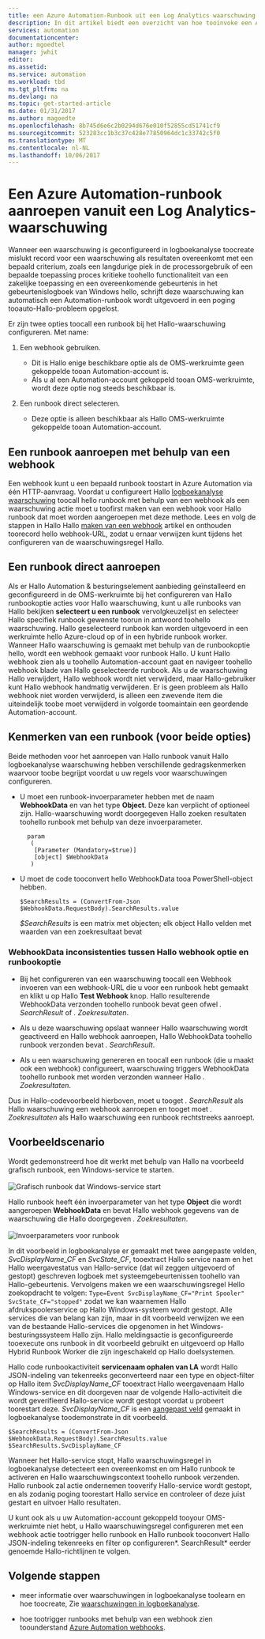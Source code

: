 ```yaml
---
title: een Azure Automation-Runbook uit een Log Analytics waarschuwing aaaCalling | Microsoft Docs
description: In dit artikel biedt een overzicht van hoe tooinvoke een Automation-runbook uit een Microsoft OMS Log Analytics-waarschuwing.
services: automation
documentationcenter: 
author: mgoedtel
manager: jwhit
editor: 
ms.assetid: 
ms.service: automation
ms.workload: tbd
ms.tgt_pltfrm: na
ms.devlang: na
ms.topic: get-started-article
ms.date: 01/31/2017
ms.author: magoedte
ms.openlocfilehash: 8b745d6e6c2b0294d676e010f52855cd51741cf9
ms.sourcegitcommit: 523283cc1b3c37c428e77850964dc1c33742c5f0
ms.translationtype: MT
ms.contentlocale: nl-NL
ms.lasthandoff: 10/06/2017
---
```

# <a name="calling-an-azure-automation-runbook-from-an-oms-log-analytics-alert"></a>Een Azure Automation-runbook aanroepen vanuit een Log Analytics-waarschuwing

Wanneer een waarschuwing is geconfigureerd in logboekanalyse toocreate mislukt record voor een waarschuwing als resultaten overeenkomt met een bepaald criterium, zoals een langdurige piek in de processorgebruik of een bepaalde toepassing proces kritieke toohello functionaliteit van een zakelijke toepassing en een overeenkomende gebeurtenis in het gebeurtenislogboek van Windows hello, schrijft deze waarschuwing kan automatisch een Automation-runbook wordt uitgevoerd in een poging tooauto-Hallo-probleem opgelost.  

Er zijn twee opties toocall een runbook bij het Hallo-waarschuwing configureren.  Met name:

1. Een webhook gebruiken.
   * Dit is Hallo enige beschikbare optie als de OMS-werkruimte geen gekoppelde tooan Automation-account is.
   * Als u al een Automation-account gekoppeld tooan OMS-werkruimte, wordt deze optie nog steeds beschikbaar is.  

2. Een runbook direct selecteren.
   * Deze optie is alleen beschikbaar als Hallo OMS-werkruimte gekoppelde tooan Automation-account.  

## <a name="calling-a-runbook-using-a-webhook"></a>Een runbook aanroepen met behulp van een webhook

Een webhook kunt u een bepaald runbook toostart in Azure Automation via één HTTP-aanvraag.  Voordat u configureert Hallo [logboekanalyse waarschuwing](../log-analytics/log-analytics-alerts.md#alert-rules) toocall hello runbook met behulp van een webhook als een waarschuwing actie moet u toofirst maken van een webhook voor Hallo runbook dat moet worden aangeroepen met deze methode.  Lees en volg de stappen in Hallo Hallo [maken van een webhook](automation-webhooks.md#creating-a-webhook) artikel en onthouden toorecord hello webhook-URL, zodat u ernaar verwijzen kunt tijdens het configureren van de waarschuwingsregel Hallo.   

## <a name="calling-a-runbook-directly"></a>Een runbook direct aanroepen

Als er Hallo Automation & besturingselement aanbieding geïnstalleerd en geconfigureerd in de OMS-werkruimte bij het configureren van Hallo runbookoptie acties voor Hallo waarschuwing, kunt u alle runbooks van Hallo bekijken **selecteert u een runbook** vervolgkeuzelijst en selecteer Hallo specifiek runbook gewenste toorun in antwoord toohello waarschuwing.  Hallo geselecteerd runbook kan worden uitgevoerd in een werkruimte hello Azure-cloud op of in een hybride runbook worker.  Wanneer Hallo waarschuwing is gemaakt met behulp van de runbookoptie hello, wordt een webhook gemaakt voor runbook Hallo.  U kunt Hallo webhook zien als u toohello Automation-account gaat en navigeer toohello webhook blade van Hallo geselecteerde runbook.  Als u de waarschuwing Hallo verwijdert, Hallo webhook wordt niet verwijderd, maar Hallo-gebruiker kunt Hallo webhook handmatig verwijderen.  Er is geen probleem als Hallo webhook niet worden verwijderd, is alleen een zwevende item die uiteindelijk toobe moet verwijderd in volgorde toomaintain een geordende Automation-account.  

## <a name="characteristics-of-a-runbook-for-both-options"></a>Kenmerken van een runbook (voor beide opties)

Beide methoden voor het aanroepen van Hallo runbook vanuit Hallo logboekanalyse waarschuwing hebben verschillende gedragskenmerken waarvoor toobe begrijpt voordat u uw regels voor waarschuwingen configureren.  

* U moet een runbook-invoerparameter hebben met de naam **WebhookData** en van het type **Object**.  Deze kan verplicht of optioneel zijn.  Hallo-waarschuwing wordt doorgegeven Hallo zoeken resultaten toohello runbook met behulp van deze invoerparameter.

        param  
         (  
          [Parameter (Mandatory=$true)]  
          [object] $WebhookData  
         )

*  U moet de code tooconvert hello WebhookData tooa PowerShell-object hebben.

    `$SearchResults = (ConvertFrom-Json $WebhookData.RequestBody).SearchResults.value`

    *$SearchResults* is een matrix met objecten; elk object Hallo velden met waarden van een zoekresultaat bevat

### <a name="webhookdata-inconsistencies-between-hello-webhook-option-and-runbook-option"></a>WebhookData inconsistenties tussen Hallo webhook optie en runbookoptie

* Bij het configureren van een waarschuwing toocall een Webhook invoeren van een webhook-URL die u voor een runbook hebt gemaakt en klikt u op Hallo **Test Webhook** knop.  Hallo resulterende WebhookData verzonden toohello runbook bevat geen ofwel *. SearchResult* of *. Zoekresultaten*.

*  Als u deze waarschuwing opslaat wanneer Hallo waarschuwing wordt geactiveerd en Hallo webhook aanroepen, Hallo WebhookData toohello runbook verzonden bevat *. SearchResult*.
* Als u een waarschuwing genereren en toocall een runbook (die u maakt ook een webhook) configureert, waarschuwing triggers WebhookData toohello runbook met worden verzonden wanneer Hallo *. Zoekresultaten*.

Dus in Hallo-codevoorbeeld hierboven, moet u tooget *. SearchResult* als Hallo waarschuwing een webhook aanroepen en tooget moet *. Zoekresultaten* als Hallo waarschuwing een runbook rechtstreeks aanroept.

## <a name="example-walkthrough"></a>Voorbeeldscenario

Wordt gedemonstreerd hoe dit werkt met behulp van Hallo na voorbeeld grafisch runbook, een Windows-service te starten.<br><br> ![Grafisch runbook dat Windows-service start](media/automation-invoke-runbook-from-omsla-alert/automation-runbook-restartservice.png)<br>

Hallo runbook heeft één invoerparameter van het type **Object** die wordt aangeroepen **WebhookData** en bevat Hallo webhook gegevens van de waarschuwing die Hallo doorgegeven *. Zoekresultaten*.<br><br> ![Invoerparameters voor runbook](media/automation-invoke-runbook-from-omsla-alert/automation-runbook-restartservice-inputparameter.png)<br>

In dit voorbeeld in logboekanalyse er gemaakt met twee aangepaste velden, *SvcDisplayName_CF* en *SvcState_CF*, tooextract Hallo service naam en het Hallo weergavestatus van Hallo-service (dat wil zeggen uitgevoerd of gestopt) geschreven logboek met systeemgebeurtenissen toohello van Hallo-gebeurtenis.  Vervolgens maken we een waarschuwingsregel Hello zoekopdracht te volgen: `Type=Event SvcDisplayName_CF="Print Spooler" SvcState_CF="stopped"` zodat we kan waarnemen Hallo afdrukspoolerservice op Hallo Windows-systeem wordt gestopt.  Alle services die van belang kan zijn, maar in dit voorbeeld verwijzen we een van de bestaande Hallo-services die opgenomen in het Windows-besturingssysteem Hallo zijn.  Hallo meldingsactie is geconfigureerde tooexecute ons runbook in dit voorbeeld gebruikt en uitgevoerd op Hallo Hybrid Runbook Worker die zijn ingeschakeld op Hallo doelsystemen.   

Hallo code runbookactiviteit **servicenaam ophalen van LA** wordt Hallo JSON-indeling van tekenreeks geconverteerd naar een type en object-filter op Hallo item *SvcDisplayName_CF* tooextract Hallo weergavenaam Hallo Windows-service en dit doorgeven naar de volgende Hallo-activiteit die wordt geverifieerd Hallo-service wordt gestopt voordat u probeert toorestart deze.  *SvcDisplayName_CF* is een [aangepast veld](../log-analytics/log-analytics-custom-fields.md) gemaakt in logboekanalyse toodemonstrate in dit voorbeeld.

    $SearchResults = (ConvertFrom-Json $WebhookData.RequestBody).SearchResults.value
    $SearchResults.SvcDisplayName_CF  

Wanneer het Hallo-service stopt, Hallo waarschuwingsregel in logboekanalyse detecteert een overeenkomst en om Hallo runbook te activeren en Hallo waarschuwingscontext toohello runbook verzenden. Hallo runbook zal actie ondernemen tooverify Hallo-service wordt gestopt, en als zodanig poging toorestart Hallo service en controleer of deze juist gestart en uitvoer Hallo resultaten.     

U kunt ook als u uw Automation-account gekoppeld tooyour OMS-werkruimte niet hebt, u Hallo waarschuwingsregel configureren met een webhook actie tootrigger hello runbook en Hallo runbook tooconvert Hallo JSON-indeling tekenreeks en filter op configureren*. SearchResult* eerder genoemde Hallo-richtlijnen te volgen.    

## <a name="next-steps"></a>Volgende stappen

* meer informatie over waarschuwingen in logboekanalyse toolearn en hoe toocreate, Zie [waarschuwingen in logboekanalyse](../log-analytics/log-analytics-alerts.md).

* hoe tootrigger runbooks met behulp van een webhook zien toounderstand [Azure Automation webhooks](automation-webhooks.md).
